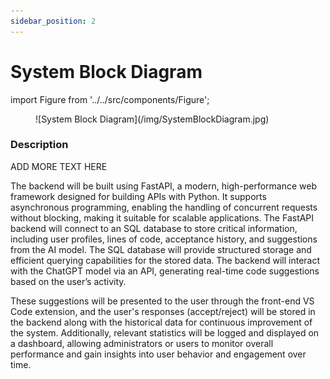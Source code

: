 ```yaml
---
sidebar_position: 2
---
```


# System Block Diagram

import Figure from '../../src/components/Figure';

<Figure caption="Figure 1: System Block Diagram of the EduCode Application">
  ![System Block Diagram](/img/SystemBlockDiagram.jpg)
</Figure>

### Description
ADD MORE TEXT HERE

The backend will be built using FastAPI, a modern, high-performance web framework designed for building APIs with Python. It supports asynchronous programming, enabling the handling of concurrent requests without blocking, making it suitable for scalable applications. The FastAPI backend will connect to an SQL database to store critical information, including user profiles, lines of code, acceptance history, and suggestions from the AI model. The SQL database will provide structured storage and efficient querying capabilities for the stored data. The backend will interact with the ChatGPT model via an API, generating real-time code suggestions based on the user’s activity. 

These suggestions will be presented to the user through the front-end VS Code extension, and the user's responses (accept/reject) will be stored in the backend along with the historical data for continuous improvement of the system. Additionally, relevant statistics will be logged and displayed on a dashboard, allowing administrators or users to monitor overall performance and gain insights into user behavior and engagement over time.
